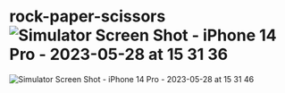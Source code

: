 # rock-paper-scissors![Simulator Screen Shot - iPhone 14 Pro - 2023-05-28 at 15 31 36](https://github.com/olagookundavid/rock-paper-scissors/assets/63510672/0d781a42-b168-4c2e-96c3-8c84c810d9f7)
![Simulator Screen Shot - iPhone 14 Pro - 2023-05-28 at 15 31 46](https://github.com/olagookundavid/rock-paper-scissors/assets/63510672/80bc329b-8662-46ee-b268-b7e22a65e66d)
